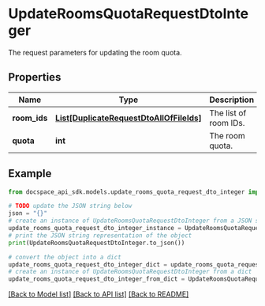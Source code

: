 # UpdateRoomsQuotaRequestDtoInteger
The request parameters for updating the room quota.

## Properties

Name | Type | Description | Notes
------------ | ------------- | ------------- | -------------
**room_ids** | [**List[DuplicateRequestDtoAllOfFileIds]**](DuplicateRequestDtoAllOfFileIds.md) | The list of room IDs. | [optional] 
**quota** | **int** | The room quota. | [optional] 

## Example

```python
from docspace_api_sdk.models.update_rooms_quota_request_dto_integer import UpdateRoomsQuotaRequestDtoInteger

# TODO update the JSON string below
json = "{}"
# create an instance of UpdateRoomsQuotaRequestDtoInteger from a JSON string
update_rooms_quota_request_dto_integer_instance = UpdateRoomsQuotaRequestDtoInteger.from_json(json)
# print the JSON string representation of the object
print(UpdateRoomsQuotaRequestDtoInteger.to_json())

# convert the object into a dict
update_rooms_quota_request_dto_integer_dict = update_rooms_quota_request_dto_integer_instance.to_dict()
# create an instance of UpdateRoomsQuotaRequestDtoInteger from a dict
update_rooms_quota_request_dto_integer_from_dict = UpdateRoomsQuotaRequestDtoInteger.from_dict(update_rooms_quota_request_dto_integer_dict)
```
[[Back to Model list]](../README.md#documentation-for-models) [[Back to API list]](../README.md#documentation-for-api-endpoints) [[Back to README]](../README.md)


